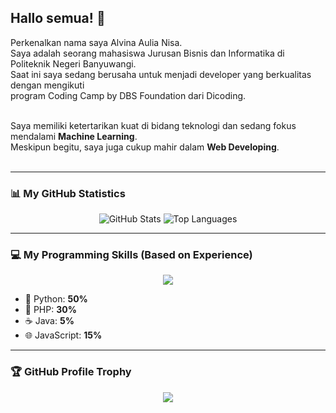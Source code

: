 ## Hallo semua! 👋 <br>

Perkenalkan nama saya Alvina Aulia Nisa.<br>
Saya adalah seorang mahasiswa Jurusan Bisnis dan Informatika di Politeknik Negeri Banyuwangi.<br>
Saat ini saya sedang berusaha untuk menjadi developer yang berkualitas dengan mengikuti <br>
program Coding Camp by DBS Foundation dari Dicoding.<br><br>

Saya memiliki ketertarikan kuat di bidang teknologi dan sedang fokus mendalami **Machine Learning**.<br>
Meskipun begitu, saya juga cukup mahir dalam **Web Developing**.<br><br>

---

### 📊 My GitHub Statistics

<p align="center">
  <img src="https://github-readme-stats.vercel.app/api?username=penuliscode&show_icons=true&theme=tokyonight&rank_icon=github" alt="GitHub Stats" />
  <img src="https://github-readme-stats.vercel.app/api/top-langs/?username=penuliscode&layout=compact&theme=tokyonight&hide_progress=false&langs_count=5" alt="Top Languages" />
</p>

---

### 💻 My Programming Skills (Based on Experience)

<p align="center">
  <img src="https://skillicons.dev/icons?i=python,php,java,javascript&theme=dark" />
</p>

- 🐍 Python: **50%**
- 🐘 PHP: **30%**
- ☕ Java: **5%**
- 🌐 JavaScript: **15%**

---

### 🏆 GitHub Profile Trophy

<p align="center">
  <img src="https://github-profile-trophy.vercel.app/?username=penuliscode&theme=darkhub&no-frame=true&no-bg=true&margin-w=10" />
</p>
